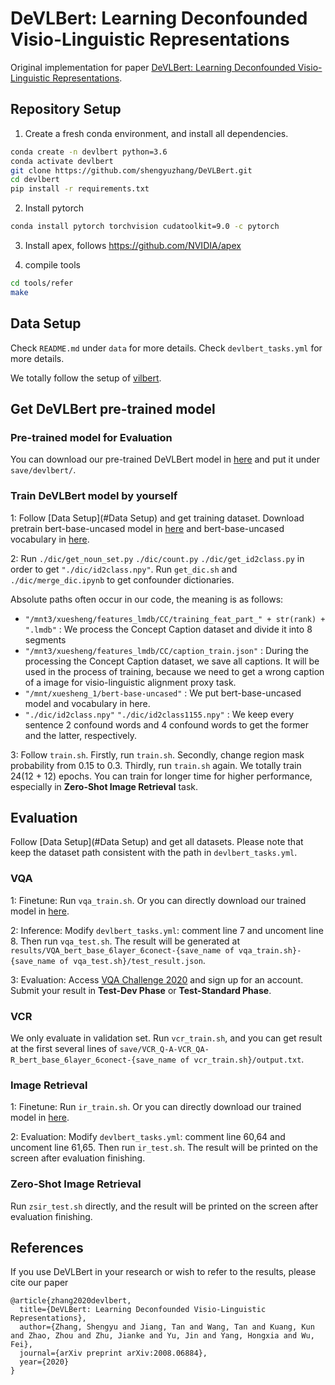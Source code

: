 # DeVLBert: Learning Deconfounded Visio-Linguistic Representations

Original implementation for paper [DeVLBert: Learning Deconfounded Visio-Linguistic Representations](https://arxiv.org/abs/2008.06884).

## Repository Setup

1. Create a fresh conda environment, and install all dependencies.

```sh
conda create -n devlbert python=3.6
conda activate devlbert
git clone https://github.com/shengyuzhang/DeVLBert.git
cd devlbert
pip install -r requirements.txt
```

2. Install pytorch

```sh
conda install pytorch torchvision cudatoolkit=9.0 -c pytorch
```

3. Install apex, follows https://github.com/NVIDIA/apex

4. compile tools

```sh
cd tools/refer
make
```

## Data Setup

Check `README.md` under `data` for more details.  Check  `devlbert_tasks.yml` for more details.

We totally follow the setup of [vilbert](https://github.com/jiasenlu/vilbert_beta).

## Get DeVLBert pre-trained model

### Pre-trained model for Evaluation

You can download our pre-trained DeVLBert model in [here](https://drive.google.com/file/d/151vQVATAlFM6rs5qjONMnIJBGfL8ea-B/view?usp=sharing) and put it under `save/devlbert/`.

### Train DeVLBert model by yourself

1: Follow [Data Setup](#Data Setup) and get training dataset. Download pretrain bert-base-uncased model in [here](https://s3.amazonaws.com/models.huggingface.co/bert/bert-base-uncased.tar.gz) and bert-base-uncased vocabulary in [here](https://s3.amazonaws.com/models.huggingface.co/bert/bert-base-uncased-vocab.txt).

2: Run `./dic/get_noun_set.py` `./dic/count.py`  `./dic/get_id2class.py` in order to get `"./dic/id2class.npy"`. Run `get_dic.sh` and `./dic/merge_dic.ipynb` to get confounder dictionaries.

Absolute paths often occur in our code, the meaning is as follows:

- `"/mnt3/xuesheng/features_lmdb/CC/training_feat_part_" + str(rank) + ".lmdb"` : We process the Concept Caption dataset and divide it into 8 segments
- `"/mnt3/xuesheng/features_lmdb/CC/caption_train.json"` : During the processing the Concept Caption dataset, we save all captions. It will be used in the process of training, because we need to get a wrong caption of a image for visio-linguistic alignment proxy task.
- `"/mnt/xuesheng_1/bert-base-uncased"` : We put bert-base-uncased model and vocabulary in here.
- `"./dic/id2class.npy"` `"./dic/id2class1155.npy"` : We keep every sentence 2 confound words and 4 confound words to get the former and the latter, respectively.

3: Follow `train.sh`. Firstly, run `train.sh`. Secondly, change region mask probability from 0.15 to 0.3. Thirdly, run `train.sh` again. We totally train 24(12 + 12) epochs. You can train for longer time for higher performance, especially in **Zero-Shot Image Retrieval** task.

## Evaluation

Follow [Data Setup](#Data Setup) and get all datasets. Please note that keep the dataset path consistent with the path in `devlbert_tasks.yml`.

### VQA

1: Finetune: Run `vqa_train.sh`. Or you can directly download our trained model in [here](https://drive.google.com/file/d/1bZzr47lbqNALn_OynodpjEycdwGyAuC-/view?usp=sharing).

2: Inference: Modify `devlbert_tasks.yml`: comment line 7 and uncoment line 8. Then run `vqa_test.sh`. The result will be generated at `results/VQA_bert_base_6layer_6conect-{save_name of vqa_train.sh}-{save_name of vqa_test.sh}/test_result.json`.

3: Evaluation: Access [VQA Challenge 2020](https://evalai.cloudcv.org/web/challenges/challenge-page/514/overview) and sign up for an account. Submit your result in **Test-Dev Phase** or **Test-Standard Phase**.

### VCR

We only evaluate in validation set. Run `vcr_train.sh`, and you can get result at the first several lines of `save/VCR_Q-A-VCR_QA-R_bert_base_6layer_6conect-{save_name of vcr_train.sh}/output.txt`.

### Image Retrieval

1: Finetune: Run `ir_train.sh`. Or you can directly download our trained model in [here](https://drive.google.com/file/d/1B0v7rWjzOITlDyuaypbcUZ8boVAn7N_Q/view?usp=sharing).

2: Evaluation: Modify `devlbert_tasks.yml`: comment line 60,64 and uncoment line 61,65. Then run `ir_test.sh`. The result will be printed on the screen after evaluation finishing.

### Zero-Shot Image Retrieval

Run `zsir_test.sh` directly, and the result will be printed on the screen after evaluation finishing.

## References

If you use DeVLBert in your research or wish to refer to the results, please cite our paper

~~~
@article{zhang2020devlbert,
  title={DeVLBert: Learning Deconfounded Visio-Linguistic Representations},
  author={Zhang, Shengyu and Jiang, Tan and Wang, Tan and Kuang, Kun and Zhao, Zhou and Zhu, Jianke and Yu, Jin and Yang, Hongxia and Wu, Fei},
  journal={arXiv preprint arXiv:2008.06884},
  year={2020}
}
~~~